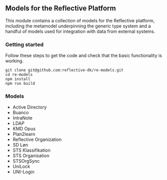 ## Models for the Reflective Platform ##

This module contains a collection of models for the Reflective platform,
including the metamodel underpinning the generic type system and a handful of
models used for integration with data from external systems.

### Getting started ###

Follow these steps to get the code and check that the basic functionality is
working.

```
git clone git@github.com:reflective-dk/re-models.git
cd re-models
npm install
npm run build
```

### Models ###

* Active Directory
* Buanco
* IntraNote
* LDAP
* KMD Opus
* Plan2learn
* Reflective Organization
* SD Løn
* STS Klassifikation
* STS Organisation
* STSOrgSync
* UniLock
* UNI-Login
